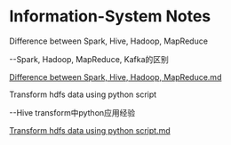 # Information-System Notes

Difference between Spark, Hive, Hadoop, MapReduce

--Spark, Hadoop, MapReduce, Kafka的区别

[Difference between Spark, Hive, Hadoop, MapReduce.md
](https://github.com/lyj0913/Information-System/blob/17139546adfa488ac62ede4f855eb0e7d1c7c26a/Difference%20between%20Spark,%20Hive,%20Hadoop,%20MapReduce.md)

Transform hdfs data using python script

--Hive transform中python应用经验

[Transform hdfs data using python script.md](https://github.com/lyj0913/Information-System/blob/16e93b46830c888debd23fc9db9695e15bca64ad/Transform%20hdfs%20data%20using%20python%20script.md)
